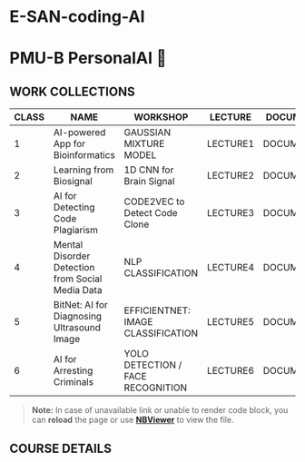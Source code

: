 # E-SAN-coding-AI
# PMU-B PersonalAI 🤖

## WORK COLLECTIONS

| CLASS | NAME                                          | WORKSHOP                                    | LECTURE    | DOCUMENT  |
|-------|-----------------------------------------------|---------------------------------------------|------------|-----------|
| 1     | AI-powered App for Bioinformatics             | GAUSSIAN MIXTURE MODEL                      | LECTURE1   | DOCUMENT1 |
| 2     | Learning from Biosignal                       | 1D CNN for Brain Signal                     | LECTURE2   | DOCUMENT2 |
| 3     | AI for Detecting Code Plagiarism              | CODE2VEC to Detect Code Clone               | LECTURE3   | DOCUMENT3 |
| 4     | Mental Disorder Detection from Social Media Data | NLP CLASSIFICATION                        | LECTURE4   | DOCUMENT4 |
| 5     | BitNet: AI for Diagnosing Ultrasound Image    | EFFICIENTNET: IMAGE CLASSIFICATION          | LECTURE5   | DOCUMENT5 |
| 6     | AI for Arresting Criminals                    | YOLO DETECTION / FACE RECOGNITION           | LECTURE6   | DOCUMENT6 |

> **Note:** In case of unavailable link or unable to render code block, you can **reload** the page or use **[NBViewer](https://nbviewer.jupyter.org/)** to view the file.

## COURSE DETAILS
